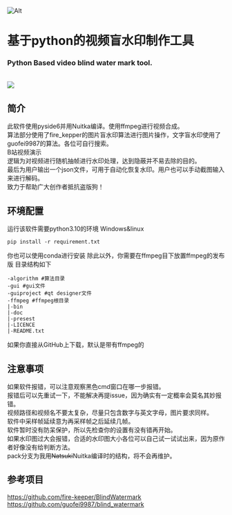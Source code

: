 ![Alt](https://repobeats.axiom.co/api/embed/30e3f4c85c3c74c1e22a1c0872a1165809c7ace8.svg "Repobeats analytics image")


# **基于python的视频盲水印制作工具**
 ### Python Based video blind water mark tool.
 <br>
<img src="https://counter.seku.su/cmoe?name=tucaodashen&theme=r34" /><br>

## 简介
此软件使用pyside6并用Nuitka编译。使用ffmpeg进行视频合成。
<br>
算法部分使用了fire_kepper的图片盲水印算法进行图片操作，文字盲水印使用了guofei9987的算法。各位可自行搜索。
<br>
B站视频演示
<br>
逻辑为对视频进行随机抽帧进行水印处理，达到隐蔽并不易去除的目的。
<br>
最后为用户输出一个json文件，可用于自动化恢复水印。用户也可以手动截图输入来进行解码。
<br>
致力于帮助广大创作者抵抗盗版狗！
## 环境配置
运行该软件需要python3.10的环境
Windows&linux
```
pip install -r requirement.txt
```
你也可以使用conda进行安装
除此以外，你需要在ffmpeg目下放置ffmpeg的发布版
目录结构如下
```
-algorithm #算法目录
-gui #gui文件
-guiproject #qt designer文件
-ffmpeg #ffmpeg根目录
|-bin
|-doc
|-presest
|-LICENCE
|-README.txt
```

如果你直接从GitHub上下载，默认是带有ffmpeg的
## 注意事项
如果软件报错，可以注意观察黑色cmd窗口在哪一步报错。
<br>
报错后可以先重试一下，不能解决再提issue，因为确实有一定概率会莫名其妙报错。
<br>
视频路径和视频名不要太复杂，尽量只包含数字与英文字母，图片要求同样。
<br>
软件中采样帧延续意为再采样帧之后延续几帧。
<br>
软件暂时没有防呆保护，所以先检查你的设置有没有错再开始。
<br>
如果水印图过大会报错，合适的水印图大小各位可以自己试一试试出来，因为原作者好像没有给判断方法。
<br>
pack分支为我用~~Natsuki~~Nuitka编译时的结构，将不会再维护。

## 参考项目
https://github.com/fire-keeper/BlindWatermark
https://github.com/guofei9987/blind_watermark